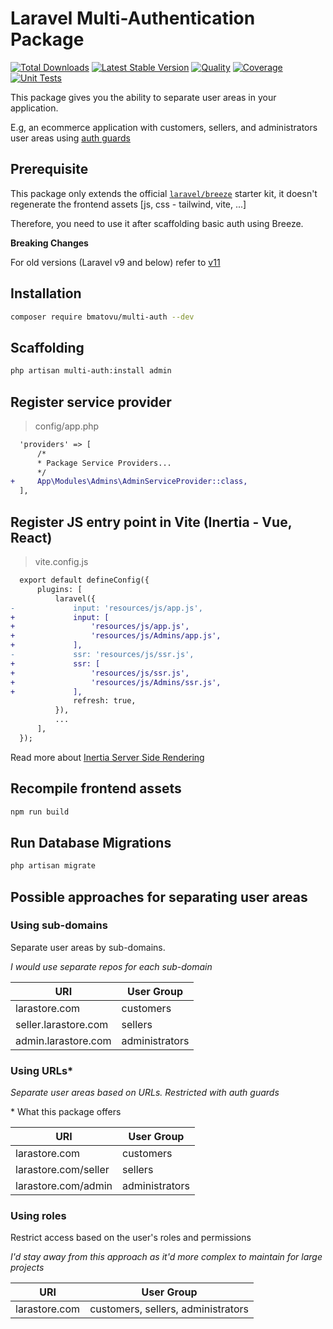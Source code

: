 # Laravel Multi-Authentication Package

[![Total Downloads](https://poser.pugx.org/bmatovu/multi-auth/downloads)](https://packagist.org/packages/bmatovu/multi-auth)
[![Latest Stable Version](https://poser.pugx.org/bmatovu/multi-auth/v/stable)](https://packagist.org/packages/bmatovu/multi-auth)
[![Quality](https://scrutinizer-ci.com/g/mtvbrianking/multi-auth/badges/quality-score.png?b=master)](https://scrutinizer-ci.com/g/mtvbrianking/multi-auth/?branch=master)
[![Coverage](https://scrutinizer-ci.com/g/mtvbrianking/multi-auth/badges/coverage.png?b=master)](https://scrutinizer-ci.com/g/mtvbrianking/multi-auth/?branch=master)
[![Unit Tests](https://github.com/mtvbrianking/multi-auth/workflows/run-tests/badge.svg)](https://github.com/mtvbrianking/multi-auth/actions?query=workflow:run-tests)

This package gives you the ability to separate user areas in your application. 

E.g, an ecommerce application with customers, sellers, and administrators user areas using [auth guards](https://laravel.com/docs/master/authentication#adding-custom-guards)

## Prerequisite

This package only extends the official [`laravel/breeze`](https://github.com/laravel/breeze) starter kit, it doesn't regenerate the frontend assets [js, css - tailwind, vite, ...]

Therefore, you need to use it after scaffolding basic auth using Breeze.

**Breaking Changes**

For old versions (Laravel v9 and below) refer to [v11](https://github.com/mtvbrianking/multi-auth/tree/11.x)

## Installation

```bash
composer require bmatovu/multi-auth --dev
```

## Scaffolding

```bash
php artisan multi-auth:install admin
```

## Register service provider

> config/app.php

```diff
  'providers' => [
      /*
      * Package Service Providers...
      */
+     App\Modules\Admins\AdminServiceProvider::class,
  ],
```

## Register JS entry point in Vite (Inertia - Vue, React)

> vite.config.js

```diff
  export default defineConfig({
      plugins: [
          laravel({
-             input: 'resources/js/app.js',
+             input: [
+                 'resources/js/app.js',
+                 'resources/js/Admins/app.js',
+             ],
-             ssr: 'resources/js/ssr.js',
+             ssr: [
+                 'resources/js/ssr.js',
+                 'resources/js/Admins/ssr.js',
+             ],
              refresh: true,
          }),
          ...
      ],
  });
```

Read more about [Inertia Server Side Rendering](https://inertiajs.com/server-side-rendering)

## Recompile frontend assets

```bash
npm run build
```

## Run Database Migrations

```bash
php artisan migrate
```

## Possible approaches for separating user areas

### Using sub-domains

Separate user areas by sub-domains.

_I would use separate repos for each sub-domain_

| URI | User Group |
| ---- | ---- |
| larastore.com | customers |
| seller.larastore.com | sellers |
| admin.larastore.com | administrators |

### Using URLs\*

_Separate user areas based on URLs. Restricted with auth guards_

\* What this package offers

| URI | User Group |
| ---- | ---- |
| larastore.com | customers |
| larastore.com/seller | sellers |
| larastore.com/admin | administrators |

### Using roles

Restrict access based on the user's roles and permissions

_I'd stay away from this approach as it'd more complex to maintain for large projects_

| URI | User Group |
| ---- | ---- |
| larastore.com | customers, sellers, administrators |
